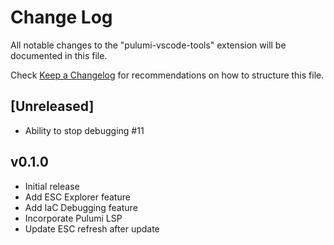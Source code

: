 # Change Log

All notable changes to the "pulumi-vscode-tools" extension will be documented in this file.

Check [Keep a Changelog](http://keepachangelog.com/) for recommendations on how to structure this file.

## [Unreleased]

- Ability to stop debugging #11

## v0.1.0
- Initial release
- Add ESC Explorer feature
- Add IaC Debugging feature
- Incorporate Pulumi LSP
- Update ESC refresh after update